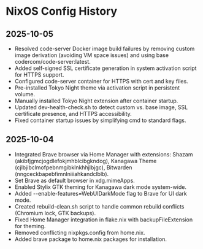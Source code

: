 # NixOS Config History

## 2025-10-05
- Resolved code-server Docker image build failures by removing custom image derivation (avoiding VM space issues) and using base codercom/code-server:latest.
- Added self-signed SSL certificate generation in system activation script for HTTPS support.
- Configured code-server container for HTTPS with cert and key files.
- Pre-installed Tokyo Night theme via activation script in persistent volume.
- Manually installed Tokyo Night extension after container startup.
- Updated dev-health-check.sh to detect custom vs. base image, SSL certificate presence, and HTTPS accessibility.
- Fixed container startup issues by simplifying cmd to standard flags.

## 2025-10-04
- Integrated Brave browser via Home Manager with extensions: Shazam (akibfjgmcjogdlefokjmhblcibgkndog), Kanagawa Theme (cjlbjibclmofpebnmgibklnkhhjlbjgc), Bitwarden (nngceckbapebfimnlniiiahkandclblb).
- Set Brave as default browser in xdg.mimeApps.
- Enabled Stylix GTK theming for Kanagawa dark mode system-wide.
- Added --enable-features=WebUIDarkMode flag to Brave for UI dark mode.
- Created rebuild-clean.sh script to handle common rebuild conflicts (Chromium lock, GTK backups).
- Fixed Home Manager integration in flake.nix with backupFileExtension for theming.
- Removed conflicting nixpkgs.config from home.nix.
- Added brave package to home.nix packages for installation.